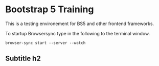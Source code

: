 # Bootstrap 5 Training

This is a testing environement for BS5 and other frontend frameworks. 

To startup Browsersync type in the following to the terminal window. 

`browser-sync start --server --watch`

## Subtitle h2